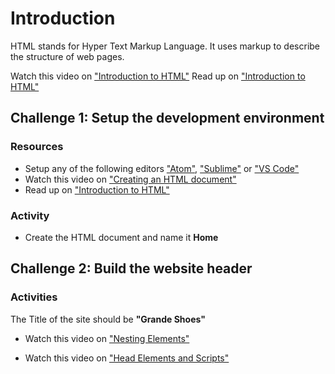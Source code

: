 # Introduction
HTML stands for Hyper Text Markup Language. It uses markup to describe the structure of web pages.

Watch this video on ["Introduction to HTML"](https://scrimba.com/p/pZaVfV/cQr3mfM)
Read up on ["Introduction to HTML"](https://www.w3schools.com/html/html_intro.asp)


## Challenge 1: Setup the development environment
### Resources
- Setup any of the following editors ["Atom"](https://atom.io/), ["Sublime"](https://www.sublimetext.com/3) or ["VS Code"](https://code.visualstudio.com/docs/setup/setup-overview)
- Watch this video on ["Creating an HTML document"](https://scrimba.com/p/pZaVfV/cPydyur)
- Read up on ["Introduction to HTML"](https://www.w3schools.com/html/html_intro.asp)

### Activity
- Create the HTML document and name it **Home**


## Challenge 2: Build the website header
### Activities
The Title of the site should be **"Grande Shoes"**
- Watch this video on ["Nesting Elements"](https://scrimba.com/p/pZaVfV/cQ4z8sM)

- Watch this video on ["Head Elements and Scripts"](https://scrimba.com/p/pZaVfV/c3W7QS8)
